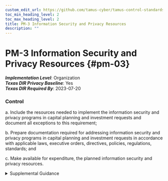 ```yaml
---
custom_edit_url: https://github.com/tamus-cyber/tamus-control-standards/tree/main/content/tamus.edu/TAMUS_profile.yaml
toc_min_heading_level: 2
toc_max_heading_level: 2
title: PM-3 Information Security and Privacy Resources
description: ""
---
```


# PM-3 Information Security and Privacy Resources {#pm-03}

_**Implementation Level**_: Organization\
_**Texas DIR Privacy Baseline**_: Yes\
_**Texas DIR Required By**_: 2023-07-20

### Control



a. Include the resources needed to implement the information security and privacy programs in capital planning and investment requests and document all exceptions to this requirement;

b. Prepare documentation required for addressing information security and privacy programs in capital planning and investment requests in accordance with applicable laws, executive orders, directives, policies, regulations, standards; and

c. Make available for expenditure, the planned information security and privacy resources.


<details><summary>Supplemental Guidance</summary>Organizations consider establishing champions for information security and privacy and, as part of including the necessary resources, assign specialized expertise and resources as needed. Organizations may designate and empower an Investment Review Board or similar group to manage and provide oversight for the information security and privacy aspects of the capital planning and investment control process.</details>
